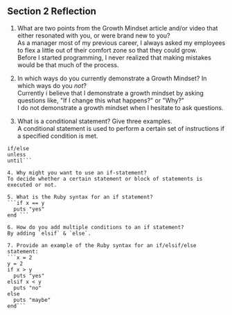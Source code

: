 ## Section 2 Reflection

1. What are two points from the Growth Mindset article and/or video that either resonated with you, or were brand new to you?  
As a manager most of my previous career, I always asked my employees to flex a little out of their comfort zone so that they could grow.  
Before I started programming, I never realized that making mistakes would be that much of the process.

2. In which ways do you currently demonstrate a Growth Mindset? In which ways do you _not_?  
Currently i believe that I demonstrate a growth mindset by asking questions like, "If I change this what happens?" or "Why?"  
I do not demonstrate a growth mindset when I hesitate to ask questions.

3. What is a conditional statement? Give three examples.  
A conditional statement is used to perform a certain set of instructions if a specified condition is met.  
```  
if/else    
unless    
until```

4. Why might you want to use an if-statement?  
To decide whether a certain statement or block of statements is executed or not.  

5. What is the Ruby syntax for an if statement?  
```if x == y  
  puts "yes"    
end ```

6. How do you add multiple conditions to an if statement?  
By adding `elsif` & `else`.  

7. Provide an example of the Ruby syntax for an if/elsif/else statement:  
```x = 2  
y = 2  
if x > y  
  puts "yes"  
elsif x < y  
  puts "no"  
else  
  puts "maybe"  
end```
